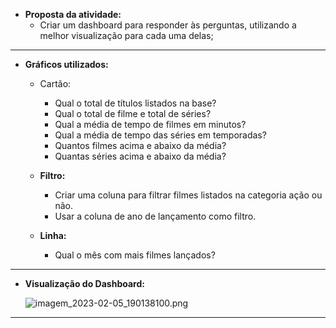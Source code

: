 - **Proposta da atividade:** 
  - Criar um dashboard para responder às perguntas, utilizando a melhor visualização para cada uma delas;

_______

- **Gráficos utilizados:** 

  - Cartão: 
    - Qual o total de títulos listados na base?
    - Qual o total de filme e total de séries?
    - Qual a média de tempo de filmes em minutos?
    - Qual a média de tempo das séries em temporadas?
    - Quantos filmes acima e abaixo da média?
    - Quantas séries acima e abaixo da média?

  - **Filtro:** 
    - Criar uma coluna para filtrar filmes listados na categoria ação ou não.
    - Usar a coluna de ano de lançamento como filtro.

  - **Linha:** 
    - Qual o mês com mais filmes lançados?

______

- **Visualização do Dashboard:**

  ![imagem_2023-02-05_190138100.png](https://s2.loli.net/2023/02/06/upEZn4K9cI3Ywvs.png)

_____


